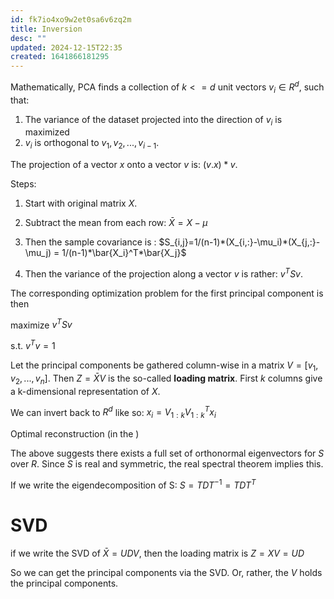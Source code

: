 ```yaml
---
id: fk7io4xo9w2et0sa6v6zq2m
title: Inversion
desc: ""
updated: 2024-12-15T22:35
created: 1641866181295
---
```

Mathematically, PCA finds a collection of $k<=d$ unit vectors $v_i\in R^{d}$, such that:

1. The variance of the dataset projected into the direction of $v_i$ is maximized
2. $v_i$ is orthogonal to $v_1,v_2,...,v_{i-1}$.

The projection of a vector $x$ onto a vector $v$ is:
$(v.x)*v$. 

Steps:

1. Start with original matrix $X$.

2. Subtract the mean from each row: $\bar{X} = X-\mu$

3. Then the sample covariance is :
   $S_{i,j}=1/(n-1)*(X_{i,:}-\mu_i)*(X_{j,:}-\mu_j) = 1/(n-1)*\bar{X_i}^T*\bar{X_j}$

4. Then the variance of the projection along a vector $v$ is rather: $v^TSv$.

The corresponding optimization problem for the first principal component is then

maximize $v^TSv$

s.t. $v^Tv=1$

Let the principal components be gathered column-wise in a matrix $V = [v_1,v_2,...,v_n]$.
Then $Z=\bar{X}V$ is the so-called **loading matrix**. First $k$ columns give a k-dimensional representation of $X$.

We can invert back to $R^d$ like so:
$x_i = V_{1:k}V_{1:k}^Tx_i$

Optimal reconstruction (in the )

The above suggests there exists a full set of orthonormal eigenvectors for $S$ over $R$. Since $S$ is real and symmetric, the real spectral theorem implies this.

If we write the eigendecomposition of S:
$S = TDT^{-1}= TDT^T$

# SVD

if we write the SVD of $\bar{X} = UDV$, then 
the loading matrix is $Z = XV = UD$

So we can get the principal components via the SVD. Or, rather, the $V$ holds the principal components.

